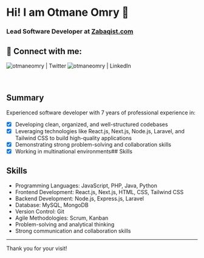 # Hi! I am Otmane Omry 👋

### Lead Software Developer at [Zabaqist.com](https://zabaqist.com)


## 🤝 Connect with me:

[<img align="left" alt="otmaneomry | Twitter" src="https://img.shields.io/badge/Twitter-1DA1F2?style=for-the-badge&logo=twitter&logoColor=white" />][twitter]
[<img align="left" alt="otmaneomry | LinkedIn" src="https://img.shields.io/badge/LinkedIn-0077B5?style=for-the-badge&logo=linkedin&logoColor=white" />][linkedin]

<br />
<br />
<br />

## Summary
Experienced software developer with 7 years of professional experience in:
 - [x] Developing clean, organized, and well-structured codebases
 - [x] Leveraging technologies like React.js, Next.js, Node.js, Laravel, and Tailwind CSS to build high-quality applications
 - [x] Demonstrating strong problem-solving and collaboration skills
 - [x] Working in multinational environments## Skills

## Skills
- Programming Languages: JavaScript, PHP, Java, Python
- Frontend Development: React.js, Next.js, HTML, CSS, Tailwind CSS
- Backend Development: Node.js, Express.js, Laravel
- Database: MySQL, MongoDB
- Version Control: Git
- Agile Methodologies: Scrum, Kanban
- Problem-solving and analytical thinking
- Strong communication and collaboration skills


---



Thank you for your visit!

[twitter]: https://twitter.com/otmaneomry
[linkedin]: https://www.linkedin.com/in/otmaneomry/